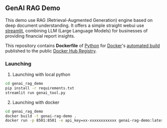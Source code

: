 ## GenAI RAG Demo

This demo use RAG (Retrieval-Augmented Generation) engine based on deep document understanding. 
It offers a simple straight webui use [streamlit](https://streamlit.io/), combining LLM (Large Language Models) for businesses of providing financial report insights.

This repository contains **Dockerfile** of [Python](https://www.python.org/) for [Docker](https://www.docker.com/)'s [automated build](https://hub.docker.com/_/python/) published to the public [Docker Hub Registry](https://registry.hub.docker.com/).


### Launching 

1. Launching with local python


```bash
cd genai_rag_demo
pip install -r requirements.txt
streamlit run genai_tool.py
```

2. Launching with docker


```bash
cd genai_rag_demo
docker build -t genai-rag-demo .
docker run -p 8501:8501 -e api_key=xx-xxxxxxxxxxxx genai-rag-demo:latest bash start.bash
```


